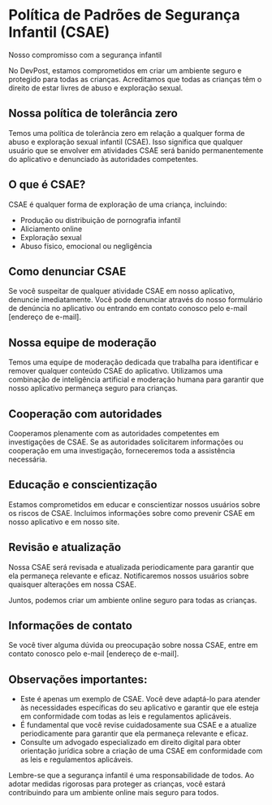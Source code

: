 # Política de Padrões de Segurança Infantil (CSAE)

Nosso compromisso com a segurança infantil

No DevPost, estamos comprometidos em criar um ambiente seguro e protegido para todas as crianças. Acreditamos que todas as crianças têm o direito de estar livres de abuso e exploração sexual.

## Nossa política de tolerância zero

Temos uma política de tolerância zero em relação a qualquer forma de abuso e exploração sexual infantil (CSAE). Isso significa que qualquer usuário que se envolver em atividades CSAE será banido permanentemente do aplicativo e denunciado às autoridades competentes.

## O que é CSAE?

CSAE é qualquer forma de exploração de uma criança, incluindo:

- Produção ou distribuição de pornografia infantil
- Aliciamento online
- Exploração sexual
- Abuso físico, emocional ou negligência

## Como denunciar CSAE

Se você suspeitar de qualquer atividade CSAE em nosso aplicativo, denuncie imediatamente. Você pode denunciar através do nosso formulário de denúncia no aplicativo ou entrando em contato conosco pelo e-mail [endereço de e-mail].

## Nossa equipe de moderação

Temos uma equipe de moderação dedicada que trabalha para identificar e remover qualquer conteúdo CSAE do aplicativo. Utilizamos uma combinação de inteligência artificial e moderação humana para garantir que nosso aplicativo permaneça seguro para crianças.

## Cooperação com autoridades

Cooperamos plenamente com as autoridades competentes em investigações de CSAE. Se as autoridades solicitarem informações ou cooperação em uma investigação, forneceremos toda a assistência necessária.

## Educação e conscientização

Estamos comprometidos em educar e conscientizar nossos usuários sobre os riscos de CSAE. Incluímos informações sobre como prevenir CSAE em nosso aplicativo e em nosso site.

## Revisão e atualização

Nossa CSAE será revisada e atualizada periodicamente para garantir que ela permaneça relevante e eficaz. Notificaremos nossos usuários sobre quaisquer alterações em nossa CSAE.

Juntos, podemos criar um ambiente online seguro para todas as crianças.

## Informações de contato

Se você tiver alguma dúvida ou preocupação sobre nossa CSAE, entre em contato conosco pelo e-mail [endereço de e-mail].

## Observações importantes:

- Este é apenas um exemplo de CSAE. Você deve adaptá-lo para atender às necessidades específicas do seu aplicativo e garantir que ele esteja em conformidade com todas as leis e regulamentos aplicáveis.
- É fundamental que você revise cuidadosamente sua CSAE e a atualize periodicamente para garantir que ela permaneça relevante e eficaz.
- Consulte um advogado especializado em direito digital para obter orientação jurídica sobre a criação de uma CSAE em conformidade com as leis e regulamentos aplicáveis.

Lembre-se que a segurança infantil é uma responsabilidade de todos. Ao adotar medidas rigorosas para proteger as crianças, você estará contribuindo para um ambiente online mais seguro para todos.